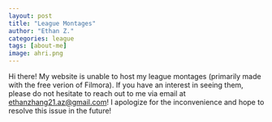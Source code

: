```yaml
---
layout: post
title: "League Montages"
author: "Ethan Z."
categories: league
tags: [about-me]
image: ahri.png
---
```


Hi there! My website is unable to host my league montages (primarily made with the free verion of Filmora). If you have an interest in seeing them, please do not hesitate to reach out to me via email at ethanzhang21.az@gmail.com! I apologize for the inconvenience and hope to resolve this issue in the future!
